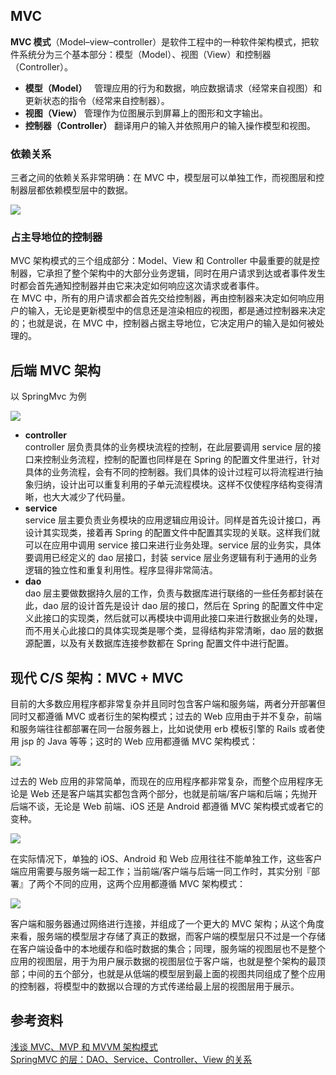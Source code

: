 ## MVC

**MVC 模式**（Model–view–controller）是软件工程中的一种软件架构模式，把软件系统分为三个基本部分：模型（Model）、视图（View）和控制器（Controller）。

- **模型（Model）**   管理应用的行为和数据，响应数据请求（经常来自视图）和更新状态的指令（经常来自控制器）。
- **视图（View）** 管理作为位图展示到屏幕上的图形和文字输出。
- **控制器（Controller）** 翻译用户的输入并依照用户的输入操作模型和视图。

### 依赖关系

三者之间的依赖关系非常明确：在 MVC 中，模型层可以单独工作，而视图层和控制器层都依赖模型层中的数据。

![](/img/design/mvcdep.jpeg)

### 占主导地位的控制器

MVC 架构模式的三个组成部分：Model、View 和 Controller 中最重要的就是控制器，它承担了整个架构中的大部分业务逻辑，同时在用户请求到达或者事件发生时都会首先通知控制器并由它来决定如何响应这次请求或者事件。  
在 MVC 中，所有的用户请求都会首先交给控制器，再由控制器来决定如何响应用户的输入，无论是更新模型中的信息还是渲染相应的视图，都是通过控制器来决定的；也就是说，在 MVC 中，控制器占据主导地位，它决定用户的输入是如何被处理的。

## 后端 MVC 架构

以 SpringMvc 为例

![](/img/design/springmvc.png)

- **controller**  
  controller 层负责具体的业务模块流程的控制，在此层要调用 service 层的接口来控制业务流程，控制的配置也同样是在 Spring 的配置文件里进行，针对具体的业务流程，会有不同的控制器。我们具体的设计过程可以将流程进行抽象归纳，设计出可以重复利用的子单元流程模块。这样不仅使程序结构变得清晰，也大大减少了代码量。
- **service**  
  service 层主要负责业务模块的应用逻辑应用设计。同样是首先设计接口，再设计其实现类，接着再 Spring 的配置文件中配置其实现的关联。这样我们就可以在应用中调用 service 接口来进行业务处理。service 层的业务实，具体要调用已经定义的 dao 层接口，封装 service 层业务逻辑有利于通用的业务逻辑的独立性和重复利用性。程序显得非常简洁。
- **dao**  
  dao 层主要做数据持久层的工作，负责与数据库进行联络的一些任务都封装在此，dao 层的设计首先是设计 dao 层的接口，然后在 Spring 的配置文件中定义此接口的实现类，然后就可以再模块中调用此接口来进行数据业务的处理，而不用关心此接口的具体实现类是哪个类，显得结构非常清晰，dao 层的数据源配置，以及有关数据库连接参数都在 Spring 配置文件中进行配置。

## 现代 C/S 架构：MVC + MVC

目前的大多数应用程序都非常复杂并且同时包含客户端和服务端，两者分开部署但同时又都遵循 MVC 或者衍生的架构模式；过去的 Web 应用由于并不复杂，前端和服务端往往都部署在同一台服务器上，比如说使用 erb 模板引擎的 Rails 或者使用 jsp 的 Java 等等；这时的 Web 应用都遵循 MVC 架构模式：

![](/img/design/oldmvc.jpeg)

过去的 Web 应用的非常简单，而现在的应用程序都非常复杂，而整个应用程序无论是 Web 还是客户端其实都包含两个部分，也就是前端/客户端和后端；先抛开后端不谈，无论是 Web 前端、iOS 还是 Android 都遵循 MVC 架构模式或者它的变种。

![](/img/design/diffmvc.jpeg)

在实际情况下，单独的 iOS、Android 和 Web 应用往往不能单独工作，这些客户端应用需要与服务端一起工作；当前端/客户端与后端一同工作时，其实分别『部署』了两个不同的应用，这两个应用都遵循 MVC 架构模式：

![](/img/design/newmvc.jpeg)

客户端和服务器通过网络进行连接，并组成了一个更大的 MVC 架构；从这个角度来看，服务端的模型层才存储了真正的数据，而客户端的模型层只不过是一个存储在客户端设备中的本地缓存和临时数据的集合；同理，服务端的视图层也不是整个应用的视图层，用于为用户展示数据的视图层位于客户端，也就是整个架构的最顶部；中间的五个部分，也就是从低端的模型层到最上面的视图共同组成了整个应用的控制器，将模型中的数据以合理的方式传递给最上层的视图层用于展示。

## 参考资料

[浅谈 MVC、MVP 和 MVVM 架构模式](https://draveness.me/mvx/)  
[SpringMVC 的层：DAO、Service、Controller、View 的关系](https://www.huaweicloud.com/articles/a2d52ff0783534b3f6e36c2cb184b50e.html)
